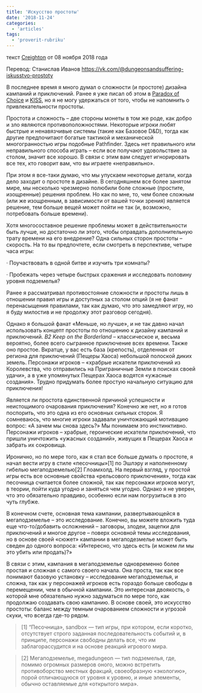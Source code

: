 ```yaml
---
title: 'Искусство простоты'
date: '2018-11-24'
categories:
  - 'articles'
tags:
  - 'proverit-rubriku'
---
```


текст [Creighton](https://vk.com/away.php?to=http%3A%2F%2Fwww.creightonbroadhurst.com%2Fauthor%2Fcreighton%2F&cc_key=) от 08 ноября 2018 года

Перевод: Станислав Иванов https://vk.com/@dungeonsandsuffering-iskusstvo-prostoty

В последнее время я много думал о сложности (и простоте) дизайна кампаний и приключений. Ранее я уже писал об этом в [Paradox of Choice](https://vk.com/away.php?to=http%3A%2F%2Fwww.creightonbroadhurst.com%2Fgaming-advice-the-paradox-of-choice%2F&cc_key=) и [KISS](https://vk.com/away.php?to=http%3A%2F%2Fwww.creightonbroadhurst.com%2Fgm-advice-why-a-gm-should-kiss-as-much-as-possible%2F&cc_key=), но я не могу удержаться от того, чтобы не напомнить о привлекательности простоты.

Простота и сложность – две стороны монеты в том же роде, как добро и зло являются противоположностями. Некоторые игроки любят быстрые и ненавязчивые системы (такие как Базовое D&D), тогда как другие предпочитают богатые тактикой и механической многогранностью игры подобные Pathfinder. Здесь нет правильного или неправильного способа играть – если все получают удовольствие за столом, значит все хорошо. В связи с этим вам следует игнорировать все тех, кто говорит вам, что вы играете «неправильно».

При этом я все-таки думаю, что мы упускаем некоторые детали, когда дело заходит о простоте в дизайне. В сегодняшнем все более занятом мире, мы несколько чрезмерно полюбили боле сложные (простите, изощренные) решения проблем. Но как по мне, то, чем более сложным (или же изощренным, в зависимости от вашей точки зрения) является решение, тем больше вещей может пойти не так (и, возможно, потребовать больше времени).

Хотя многосоставное решение проблемы может в действительности быть лучше, но достаточно ли этого, чтобы оправдать дополнительную трату времени на его внедрение? Одна сильных сторон простоты – скорость. На то вы предпочтете, если смотреть в перспективе, четыре часа игры:

· Поучаствовать в одной битве и изучить три комнаты?

· Пробежать через четыре быстрых сражения и исследовать половину уровня подземелья?

Ранее я рассматривал противостояние сложности и простоты лишь в отношении правил игры и доступных за столом опций (я не фанат перенасыщения правилами, так как думаю, что это замедляют игру, но я буду милостив и не продолжу этот разговор сегодня).

Однако я большой фанат «Меньше, но лучше», и не так давно начал использовать концепт простоты по отношению к дизайну кампаний и приключений. *B2 Keep on the Borderland* – классическое и, весьма вероятно, более всего сыгранное приключение всех времени. Также оно простое. Вкратце, у вас есть база (крепость), отделенная от региона для приключений (Пещеры Хаоса) небольшой полоской диких земель. Персонажи игроков – «храбрые искатели приключений из Королевства, что отправились на Приграничные Земли в поисках своей удачи», а в уже упомянутых Пещерах Хаоса водятся «ужасные создания». Трудно придумать более простую начальную ситуацию для приключения!

Является ли простота единственной причиной успешности и неистощимого очарования приключения? Конечно же нет, но я готов поспорить, что это одна из его основных сильных сторон. Я сомневаюсь, что многие игроки задавали уничтожающий мотивацию вопрос: «А зачем мы снова здесь?» Мы понимаем это инстинктивно. Персонажи игроков – храбрые, героические искатели приключений, что пришли уничтожить «ужасных созданий», живущих в Пещерах Хаоса и забрать их сокровища.

Иронично, но по мере того, как я стал все больше думать о простоте, я начал вести игру в стиле «песочницы»\[1\] по Эшлэру и наполненному гибелью мегаподземелью\[2\] Глоамхолд. На первый взгляд, у простой игры есть все основные свойства «рельсового приключения», тогда как песочница считается более сложной, так как персонажи игроков могут, в теории, пойти куда угодно и заняться чем угодно. Однако я не уверен, что это обязательно правдиво, особенно если нам погрузиться в это чуть глубже.

В конечном счете, основная тема кампании, развертывающейся в мегаподземелье – это исследование. Конечно, вы можете вложить туда еще что-то/добавить осложнений – заговоры, злодеи, зацепки для приключений и многое другое – поверх основной темы исследования, но в основе своей «сюжет» кампании в мегаподезмелье может быть сведен до одного вопроса: «Интересно, что здесь есть (и можем ли мы это убить или продать)?»

В связи с этим, кампания в мегаподземелье одновременно более простая и сложная с самого своего начала. Она проста, так как все понимают базовую установку – исследование мегаподземелья, и сложна, так как у персонажей игроков есть гораздо больше свободы в перемещении, чем в обычной кампании. Это интересная двоякость, о которой мне обязательно нужно задуматься по мере того, как продолжаю создавать свою кампанию. В основе своей, это искусство простоты: баланс между темным очарованием сложности и угрозой скуки, что всегда где-то рядом.

> \[1\] “Песочница», sandbox — тип игры, при котором, если коротко, отсутствует строго заданная последовательность событий и, в принципе, персонажи свободны делать все, что им заблагорассудится и на основе реакций игрового мира.

> \[2\] Мегаподземелье, megadungeon — тип подземелья, где, помимо огромных размеров оного, можно встретить противоборство местных фракций, своеобразную «экологию», порой отличающуюся от уровня к уровню, и иные элементы, обычно оставляемые для «открытого мира».
